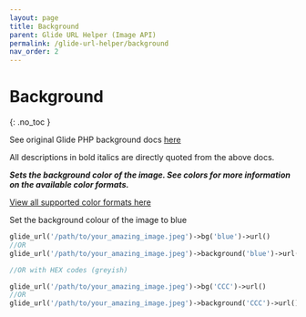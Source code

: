```yaml
---
layout: page
title: Background
parent: Glide URL Helper (Image API)
permalink: /glide-url-helper/background
nav_order: 2
---
```

# Background
{: .no_toc }

See original Glide PHP background docs [here](https://glide.thephpleague.com/1.0/api/background/)

All descriptions in bold italics are directly quoted from the above docs.

***Sets the background color of the image. See colors for more information on the available color formats.***

[View all supported color formats here](https://glide.thephpleague.com/1.0/api/colors/)

Set the background colour of the image to blue

```php 
glide_url('/path/to/your_amazing_image.jpeg')->bg('blue')->url()
//OR
glide_url('/path/to/your_amazing_image.jpeg')->background('blue')->url()

//OR with HEX codes (greyish)

glide_url('/path/to/your_amazing_image.jpeg')->bg('CCC')->url()
//OR
glide_url('/path/to/your_amazing_image.jpeg')->background('CCC')->url()
```